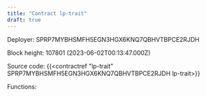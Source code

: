 ```yaml
---
title: "Contract lp-trait"
draft: true
---
```

Deployer: SPRP7MYBHSMFH5EGN3HGX6KNQ7QBHVTBPCE2RJDH


 



Block height: 107801 (2023-06-02T00:13:47.000Z)

Source code: {{<contractref "lp-trait" SPRP7MYBHSMFH5EGN3HGX6KNQ7QBHVTBPCE2RJDH lp-trait>}}

Functions:


